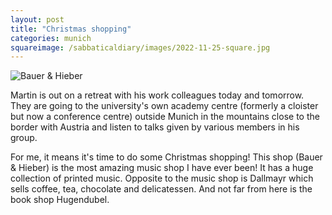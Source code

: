 ```yaml
---
layout: post
title: "Christmas shopping"
categories: munich
squareimage: /sabbaticaldiary/images/2022-11-25-square.jpg
---
```

<img src="/sabbaticaldiary/images/2022-11-25.jpg" alt="Bauer & Hieber" class="center">

Martin is out on a retreat with his work colleagues today and tomorrow. They are going to the university's own academy centre (formerly a cloister but now a conference centre) outside Munich in the mountains close to the border with Austria and listen to talks given by various members in his group.

For me, it means it's time to do some Christmas shopping! This shop (Bauer & Hieber) is the most amazing music shop I have ever been! It has a huge collection of printed music. Opposite to the music shop is Dallmayr which sells coffee, tea, chocolate and delicatessen. And not far from here is the book shop Hugendubel.